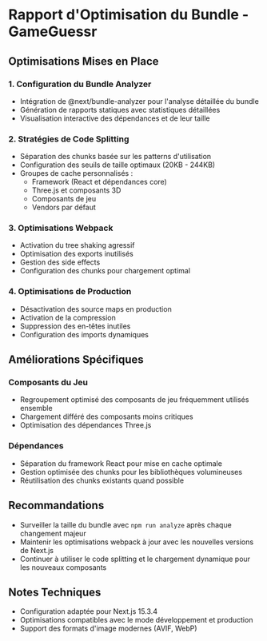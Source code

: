 # Rapport d'Optimisation du Bundle - GameGuessr

## Optimisations Mises en Place

### 1. Configuration du Bundle Analyzer
- Intégration de @next/bundle-analyzer pour l'analyse détaillée du bundle
- Génération de rapports statiques avec statistiques détaillées
- Visualisation interactive des dépendances et de leur taille

### 2. Stratégies de Code Splitting
- Séparation des chunks basée sur les patterns d'utilisation
- Configuration des seuils de taille optimaux (20KB - 244KB)
- Groupes de cache personnalisés :
  - Framework (React et dépendances core)
  - Three.js et composants 3D
  - Composants de jeu
  - Vendors par défaut

### 3. Optimisations Webpack
- Activation du tree shaking agressif
- Optimisation des exports inutilisés
- Gestion des side effects
- Configuration des chunks pour chargement optimal

### 4. Optimisations de Production
- Désactivation des source maps en production
- Activation de la compression
- Suppression des en-têtes inutiles
- Configuration des imports dynamiques

## Améliorations Spécifiques

### Composants du Jeu
- Regroupement optimisé des composants de jeu fréquemment utilisés ensemble
- Chargement différé des composants moins critiques
- Optimisation des dépendances Three.js

### Dépendances
- Séparation du framework React pour mise en cache optimale
- Gestion optimisée des chunks pour les bibliothèques volumineuses
- Réutilisation des chunks existants quand possible

## Recommandations
- Surveiller la taille du bundle avec `npm run analyze` après chaque changement majeur
- Maintenir les optimisations webpack à jour avec les nouvelles versions de Next.js
- Continuer à utiliser le code splitting et le chargement dynamique pour les nouveaux composants

## Notes Techniques
- Configuration adaptée pour Next.js 15.3.4
- Optimisations compatibles avec le mode développement et production
- Support des formats d'image modernes (AVIF, WebP)
